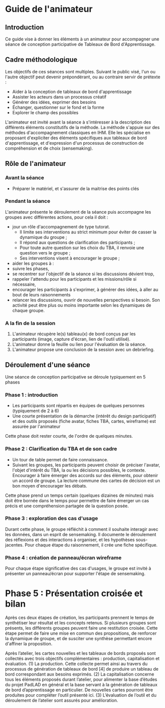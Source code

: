 # Guide de l'animateur

## Introduction
Ce guide vise à donner les éléments à un animateur pour accompagner une séance de conception participative de Tableaux de Bord d'Apprentissage.

## Cadre méthodologique

Les objectifs de ces séances
sont multiples. Suivant le public visé, l'un ou l'autre objectif peut devenir prépondérant, ou au contraire servir de prétexte :
* Aider à la conception de tableaux de bord d'apprentissage
* Assister les acteurs dans un processus créatif
* Générer des idées, exprimer des besoins
* Échanger, questionner sur le fond et la forme
* Explorer le champ des possibles

L'animateur est invité avant la séance à s'intéresser à la description des différents éléments constitutifs de la méthode. La méthode s'appuie sur des méthodes d'accompagnement classiques en IHM. Elle les spécialise en proposant d'expliciter des éléments spécifiques aux tableaux de bord d'apprentissage, et d'expression d'un processus de construction de compréhension et de choix (sensemaking).



## Rôle de l'animateur
### Avant la séance
* Préparer le matériel, et s'assurer de la maitrise des points clés

### Pendant la séance
L'animateur présente le déroulement de la séance puis accompagne les groupes avec différentes
actions, pour cela il doit :
* jour un rôle d'accompagnement de type tutorat.
  * Il limite ses interventions au strict minimum pour éviter de casser la dynamique du groupe ;
  * Il répond aux questions de clarification des participants ;
  * Pour toute autre question sur les choix du TBA, il renvoie une question vers le groupe ;
  * Ses interventions visent à encourager le groupe ;
* aider les groupes à :
 * suivre les phases,
 * se recentrer sur l'objectif de la séance si les discussions dévient trop,
* rappeler l'attendu pour les participants et les missions/rôle si nécessaire,
* encourager les participants à s'exprimer, à générer des idées, à aller au bout de leurs raisonnements
* relancer les discussions, ouvrir de nouvelles perspectives si besoin.
Son activité peut être plus ou moins importante selon les dynamiques de chaque groupe.
### A la fin de la session
1. L'animateur récupère le(s) tableau(x) de bord conçus par les participants (image, capture d'écran,
lien de l'outil utilisé).
2. L'animateur donne la feuille ou lien pour l'évaluation de la séance.
3. L'animateur propose une conclusion de la session avec un debriefing.

## Déroulement d'une séance

Une séance de conception participative se déroule typiquement en 5 phases

### Phase 1 : introduction
* Les participants sont répartis en équipes de quelques personnes (typiquement de 2 à 6)
* Une courte présentation de la démarche (intérêt du design participatif) et des outils proposés (fiche avatar, fiches TBA, cartes, wireframe) est assurée par l'animateur

Cette phase doit rester courte, de l'ordre de quelques minutes.

### Phase 2 : Clarification du TBA et de son cadre  
* Un tour de table permet de faire connaissance.
* Suivant les groupes, les participants peuvent choisir de préciser l'avatar, l'objet d'intérêt du TBA, la ou les décisions possibles, le contexte. Encourager à faire émerger des accords sur des éléments, pour obtenir un accord de groupe. La lecture commune des cartes de décision est un bon moyen d'encourager les débats.

Cette phase prend un temps certain (quelques dizaines de minutes) mais doit être bornée dans le temps pour permettre de faire émerger un cas précis et une compréhension partagée de la question posée.

### Phase 3 : exploration des cas d'usage
Durant cette phase, le groupe réfléchit à comment il souhaite interagir avec les données, dans un esprit de sensemaking. Il documente le déroulement des réflexions et des interactions à organiser, et les hypothèses sous-jacentes. Pour chaque étape du raisonnement, il crée une fiche spécifique.


### Phase 4 : création de panneau/écran wireframe
Pour chaque étape significative des cas d'usages, le groupe est invité à présenter un panneau/écran pour supporter l'étape de sensemaking.

# Phase 5 : Présentation croisée et bilan
Après ces deux étapes de création, les participants prennent le temps de synthétiser leur résultat et les concepts retenus. Si plusieurs groupes sont présents, les différents groupes peuvent faire une restitution croisée. Cette étape permet de faire une mise en commun des propositions, de renforcer la dynamique de groupe, et de susciter une synthèse permettant encore d'affiner la proposition.

Après l’atelier, les cartes nouvelles et les tableaux de bords proposés sont collectés avec trois objectifs complémentaires : production, capitalisation et évaluation.
(1) La production. Cette collecte permet ainsi au travers du processus de génération de tableaux de bord [4] de produire un tableau de bord correspondant aux besoins exprimés.
(2) La capitalisation concerne tous les éléments proposés durant l’atelier, pour alimenter la base d’études du projet PadLAD en général et la base servant à la génération de tableaux de bord d’apprentissage en particulier. De nouvelles cartes pourront être produites pour compléter l’outil présenté ici.
(3) L’évaluation de l’outil et du déroulement de l’atelier sont
assurés pour amélioration.
